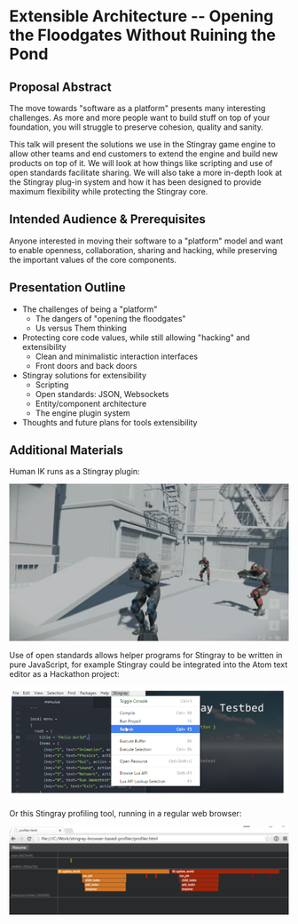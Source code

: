 # Extensible Architecture -- Opening the Floodgates Without Ruining the Pond

## Proposal Abstract

The move towards "software as a platform" presents many interesting challenges.
As more and more people want to build stuff on top of your foundation, you will
struggle to preserve cohesion, quality and sanity.

This talk will present the solutions we use in the Stingray game engine to
allow other teams and end customers to extend the engine and build new products
on top of it. We will look at how things like scripting and use of open
standards facilitate sharing. We will also take a more in-depth look at the
Stingray plug-in system and how it has been designed to provide maximum
flexibility while protecting the Stingray core.

## Intended Audience & Prerequisites

Anyone interested in moving their software to a "platform" model and want to
enable openness, collaboration, sharing and hacking, while preserving the
important values of the core components.

## Presentation Outline

* The challenges of being a "platform"
	* The dangers of "opening the floodgates"
	* Us versus Them thinking
* Protecting core code values, while still allowing "hacking" and extensibility
	* Clean and minimalistic interaction interfaces
	* Front doors and back doors
* Stingray solutions for extensibility
	* Scripting
	* Open standards: JSON, Websockets
	* Entity/component architecture
	* The engine plugin system
* Thoughts and future plans for tools extensibility

## Additional Materials

Human IK runs as a Stingray plugin:

![Human IK](human-ik.png)

Use of open standards allows helper programs for Stingray to be written in
pure JavaScript, for example Stingray could be integrated into the Atom
text editor as a Hackathon project:

![Stingray Atom Plugin](atom-plugin.png)

Or this Stingray profiling tool, running in a regular web browser:

![Stingray Profiler](profiler.png)
